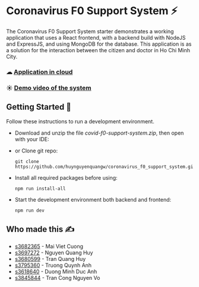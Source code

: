# Coronavirus F0 Support System ⚡

The Coronavirus F0 Support System starter demonstrates a working application that uses a React frontend, with a backend build with NodeJS and ExpressJS, and using MongoDB for the database. This application is as a solution for the interaction between the citizen and doctor in Ho Chi Minh City.
### ☁ [Application in cloud](https://covid-f0-support-system.herokuapp.com/)
### ☀ [Demo video of the system](https://youtu.be/P_rKv6J2bfg)

## Getting Started 🌟

Follow these instructions to run a development environment.

  - Download and unzip the file *covid-f0-support-system.zip*, then open with your IDE:
   
  - or Clone git repo:

    ```
    git clone https://github.com/huynguyenquangw/coronavirus_f0_support_system.git
    ```
   
  - Install all required packages before using:

    ```
    npm run install-all
    ```
   
  - Start the development environment both backend and frontend:

    ```
    npm run dev
    ```

 
## Who made this ✍

  - [s3682365](https://github.com/maivietcuong) - Mai Viet Cuong 
  - [s3697272](https://github.com/huynguyenquangw) - Nguyen Quang Huy  
  - [s3680599](https://github.com/HuyTran061019) - Tran Quang Huy  
  - [s3795360](https://github.com/TNQA1) - Truong Quynh Anh 
  - [s3618640](https://github.com/Dandethegame) - Duong Minh Duc Anh  
  - [s3845844](https://github.com/lukevo4) - Tran Cong Nguyen Vo